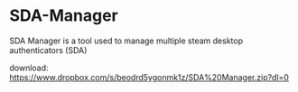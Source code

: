 # SDA-Manager
SDA Manager is a tool used to manage multiple steam desktop authenticators (SDA)

download: 
https://www.dropbox.com/s/beodrd5ygonmk1z/SDA%20Manager.zip?dl=0
